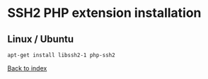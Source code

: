 SSH2 PHP extension installation
===============================

Linux / Ubuntu
--------------
```
apt-get install libssh2-1 php-ssh2
```

[Back to index](../../README.md)
